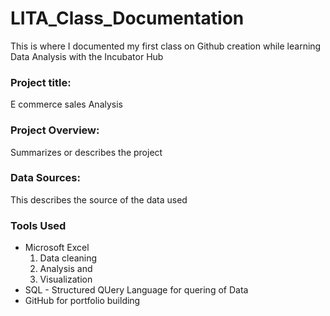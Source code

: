 # LITA_Class_Documentation
This is where I documented my first class on Github creation while learning Data Analysis with the Incubator Hub

### Project title: 
E commerce sales Analysis

### Project Overview: 
Summarizes or describes the project

### Data Sources: 
This describes the source of the data used

### Tools Used
- Microsoft Excel
  1. Data cleaning
  2. Analysis and
  3. Visualization
- SQL - Structured QUery Language for quering of Data
- GitHub for portfolio building 
